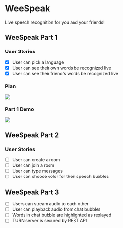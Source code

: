 # WeeSpeak

Live speech recognition for you and your friends!

## WeeSpeak Part 1

### User Stories
- [X] User can pick a language
- [X] User can see their own words be recognized live
- [X] User can see their friend's words be recognized live

### Plan
<img src="https://user-images.githubusercontent.com/61459043/122609822-3c1fc280-d044-11eb-82f0-b1b144951f08.jpeg">

### Part 1 Demo
<img src='https://user-images.githubusercontent.com/61459043/122601956-ada54400-d037-11eb-8c35-0fa5699a78a3.gif' />

## WeeSpeak Part 2

### User Stories

- [ ] User can create a room
- [ ] User can join a room
- [ ] User can type messages
- [ ] User can choose color for their speech bubbles

## WeeSpeak Part 3

- [ ] Users can stream audio to each other
- [ ] User can playback audio from chat bubbles
- [ ] Words in chat bubble are highlighted as replayed
- [ ] TURN server is secured by REST API

